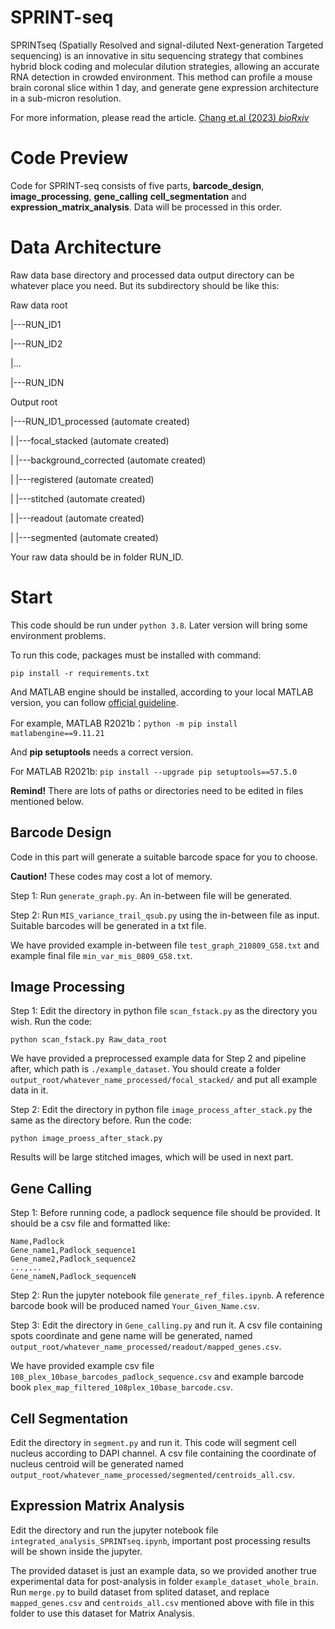 # SPRINT-seq

SPRINTseq (Spatially Resolved and signal-diluted Next-generation Targeted sequencing) is an innovative in situ sequencing strategy that combines hybrid block coding and molecular dilution strategies, allowing an accurate RNA detection in crowded environment. This method can profile a mouse brain coronal slice within 1 day, and generate gene expression architecture in a sub-micron resolution.

For more information, please read the article.  [Chang et.al (2023) *bioRxiv*](https://doi.org/10.1101/2022.11.16.516714)

# Code Preview

Code for SPRINT-seq consists of five parts, **barcode_design**, **image_processing**, **gene_calling** **cell_segmentation** and **expression_matrix_analysis**. Data will be processed in this order.

# Data Architecture

Raw data base directory and processed data output directory can be whatever place you need. But its subdirectory should be like this:

Raw data root                           

|---RUN_ID1

|---RUN_ID2

|...

|---RUN_IDN



Output root

|---RUN_ID1_processed (automate created)

|    |---focal_stacked (automate created)

|     |---background_corrected (automate created)

|    |---registered (automate created)

|    |---stitched (automate created)

|    |---readout (automate created)

|    |---segmented (automate created)

Your raw data should be in folder RUN_ID.

# Start

This code should be run under `python 3.8`. Later version will bring some environment problems.

To run this code, packages must be installed with command:

```shell
pip install -r requirements.txt
```

And MATLAB engine should be installed, according to your local MATLAB version, you can follow [official guideline](https://www.mathworks.com/help/matlab/matlab_external/install-the-matlab-engine-for-python.html).  

For example, MATLAB R2021b：`python -m pip install matlabengine==9.11.21`

And **pip setuptools** needs a correct version. 

For MATLAB R2021b: `pip install --upgrade pip setuptools==57.5.0`

**Remind!** There are lots of paths or directories need to be edited in files mentioned below.

## Barcode Design

Code in this part will generate a suitable barcode space for you to choose. 

**Caution!** These codes may cost a lot of memory.

Step 1: Run `generate_graph.py`.  An in-between file will be generated.

Step 2: Run `MIS_variance_trail_qsub.py` using the in-between file as input. Suitable barcodes will be generated in a txt file.

We have provided example in-between file `test_graph_210809_G58.txt` and example final file `min_var_mis_0809_G58.txt`. 

## Image Processing

Step 1: Edit the directory in python file `scan_fstack.py` as the directory you wish. Run the code: 

```shell
python scan_fstack.py Raw_data_root
```

We have provided a preprocessed example data for Step 2 and pipeline after, which path is `./example_dataset`.  You should create a folder `output_root/whatever_name_processed/focal_stacked/` and put all example data in it.

Step 2: Edit the directory in python file `image_process_after_stack.py` the same as the directory before. Run the code: 

```shell
python image_proess_after_stack.py
```

Results will be large stitched images, which will be used in next part.

## Gene Calling

Step 1:  Before running code, a padlock sequence file should be provided. It should be a csv file and formatted like:

```csv
Name,Padlock
Gene_name1,Padlock_sequence1
Gene_name2,Padlock_sequence2
...,...
Gene_nameN,Padlock_sequenceN
```

Step 2: Run the jupyter notebook file `generate_ref_files.ipynb`. A reference barcode book will be produced named `Your_Given_Name.csv`.

Step 3: Edit the directory in `Gene_calling.py` and run it. A csv file containing spots coordinate and gene name will be generated, named `output_root/whatever_name_processed/readout/mapped_genes.csv`.

We have provided example csv file `108_plex_10base_barcodes_padlock_sequence.csv` and example barcode book `plex_map_filtered_108plex_10base_barcode.csv`. 

## Cell Segmentation

Edit the directory in `segment.py` and run it. This code will segment cell nucleus according to DAPI channel. A csv file containing the coordinate of nucleus centroid will be generated named `output_root/whatever_name_processed/segmented/centroids_all.csv`.

## Expression Matrix Analysis

Edit the directory and run the jupyter notebook file `integrated_analysis_SPRINTseq.ipynb`, important post processing results will be shown inside the jupyter.

The provided dataset is just an example data, so we provided another true experimental data for post-analysis in folder `example_dataset_whole_brain`. Run `merge.py` to build dataset from splited dataset, and replace `mapped_genes.csv` and `centroids_all.csv` mentioned above with file in this folder to use this dataset for Matrix Analysis.
